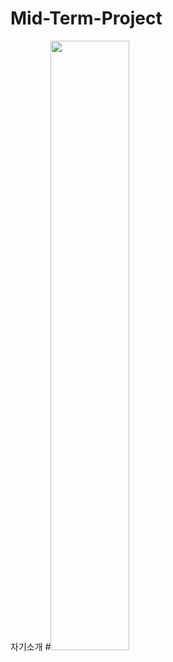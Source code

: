 # Mid-Term-Project
자기소개
#<img width="50%" src="https://user-images.githubusercontent.com/65756984/167129109-976c7cbd-ddac-4280-a476-c35a3dc58c50.jpg"/>
